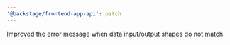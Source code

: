 ```yaml
---
'@backstage/frontend-app-api': patch
---
```


Improved the error message when data input/output shapes do not match
